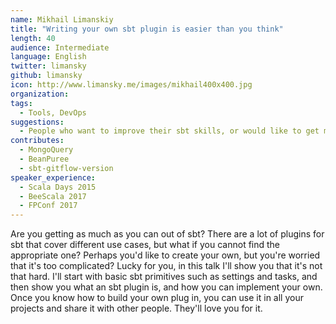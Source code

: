 ```yaml
---
name: Mikhail Limanskiy
title: "Writing your own sbt plugin is easier than you think"
length: 40
audience: Intermediate
language: English
twitter: limansky
github: limansky
icon: http://www.limansky.me/images/mikhail400x400.jpg
organization: 
tags:
  - Tools, DevOps
suggestions:
  - People who want to improve their sbt skills, or would like to get more automation in sbt builds.
contributes:
  - MongoQuery
  - BeanPuree
  - sbt-gitflow-version
speaker_experience:
  - Scala Days 2015
  - BeeScala 2017
  - FPConf 2017
---
```

Are you getting as much as you can out of sbt? There are a lot of plugins for sbt that cover different use cases, but what if you cannot find the appropriate one? Perhaps you'd like to create your own, but you're worried that it's too complicated?
Lucky for you, in this talk I'll show you that it's not that hard. I'll start with basic sbt primitives such as settings and tasks, and then show you what an sbt plugin is, and how you can implement your own.
Once you know how to build your own plug in, you can use it in all your projects and share it with other people. They'll love you for it.
